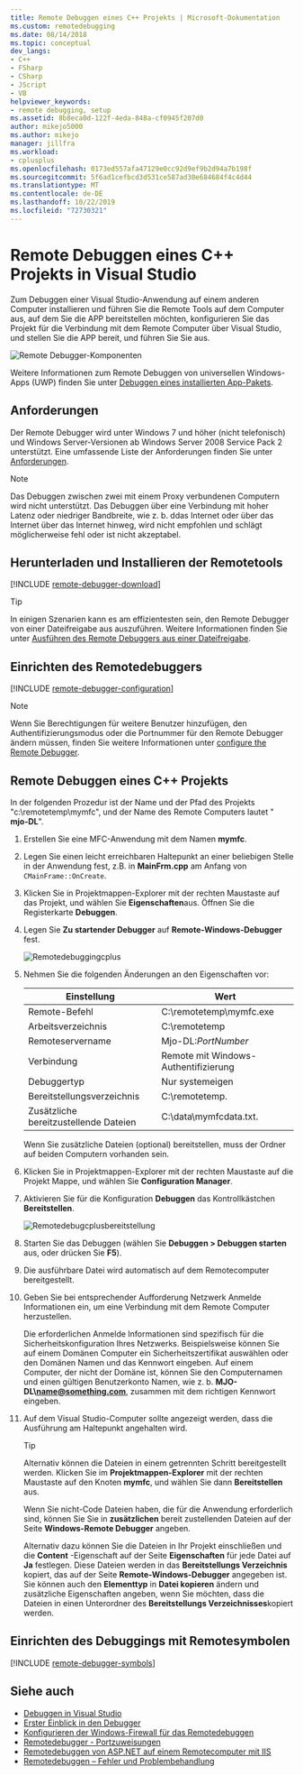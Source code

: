 ```yaml
---
title: Remote Debuggen eines C++ Projekts | Microsoft-Dokumentation
ms.custom: remotedebugging
ms.date: 08/14/2018
ms.topic: conceptual
dev_langs:
- C++
- FSharp
- CSharp
- JScript
- VB
helpviewer_keywords:
- remote debugging, setup
ms.assetid: 8b8eca0d-122f-4eda-848a-cf0945f207d0
author: mikejo5000
ms.author: mikejo
manager: jillfra
ms.workload:
- cplusplus
ms.openlocfilehash: 0173ed557afa47129e0cc92d9ef9b2d94a7b198f
ms.sourcegitcommit: 5f6ad1cefbcd3d531ce587ad30e684684f4c4d44
ms.translationtype: MT
ms.contentlocale: de-DE
ms.lasthandoff: 10/22/2019
ms.locfileid: "72730321"
---
```

# <a name="remote-debugging-a-c-project-in-visual-studio"></a>Remote Debuggen eines C++ Projekts in Visual Studio
Zum Debuggen einer Visual Studio-Anwendung auf einem anderen Computer installieren und führen Sie die Remote Tools auf dem Computer aus, auf dem Sie die APP bereitstellen möchten, konfigurieren Sie das Projekt für die Verbindung mit dem Remote Computer über Visual Studio, und stellen Sie die APP bereit, und führen Sie Sie aus.

![Remote Debugger-Komponenten](../debugger/media/remote-debugger-client-apps.png "Remote_debugger_components")

Weitere Informationen zum Remote Debuggen von universellen Windows-Apps (UWP) finden Sie unter [Debuggen eines installierten App-Pakets](debug-installed-app-package.md).

## <a name="requirements"></a>Anforderungen

Der Remote Debugger wird unter Windows 7 und höher (nicht telefonisch) und Windows Server-Versionen ab Windows Server 2008 Service Pack 2 unterstützt. Eine umfassende Liste der Anforderungen finden Sie unter [Anforderungen](../debugger/remote-debugging.md#requirements_msvsmon).

> [!NOTE]
> Das Debuggen zwischen zwei mit einem Proxy verbundenen Computern wird nicht unterstützt. Das Debuggen über eine Verbindung mit hoher Latenz oder niedriger Bandbreite, wie z. b. ddas Internet oder über das Internet über das Internet hinweg, wird nicht empfohlen und schlägt möglicherweise fehl oder ist nicht akzeptabel.

## <a name="download-and-install-the-remote-tools"></a>Herunterladen und Installieren der Remotetools

[!INCLUDE [remote-debugger-download](../debugger/includes/remote-debugger-download.md)]

> [!TIP]
> In einigen Szenarien kann es am effizientesten sein, den Remote Debugger von einer Dateifreigabe aus auszuführen. Weitere Informationen finden Sie unter [Ausführen des Remote Debuggers aus einer Dateifreigabe](../debugger/remote-debugging.md#fileshare_msvsmon).

## <a name="BKMK_setup"></a>Einrichten des Remotedebuggers

[!INCLUDE [remote-debugger-configuration](../debugger/includes/remote-debugger-configuration.md)]

> [!NOTE]
> Wenn Sie Berechtigungen für weitere Benutzer hinzufügen, den Authentifizierungsmodus oder die Portnummer für den Remote Debugger ändern müssen, finden Sie weitere Informationen unter [configure the Remote Debugger](../debugger/remote-debugging.md#configure_msvsmon).

## <a name="remote_cplusplus"></a>Remote Debuggen eines C++ Projekts
 In der folgenden Prozedur ist der Name und der Pfad des Projekts "c:\remotetemp\mymfc", und der Name des Remote Computers lautet " **mjo-DL**".

1. Erstellen Sie eine MFC-Anwendung mit dem Namen **mymfc**.

2. Legen Sie einen leicht erreichbaren Haltepunkt an einer beliebigen Stelle in der Anwendung fest, z.B. in **MainFrm.cpp** am Anfang von `CMainFrame::OnCreate`.

3. Klicken Sie in Projektmappen-Explorer mit der rechten Maustaste auf das Projekt, und wählen Sie **Eigenschaften**aus. Öffnen Sie die Registerkarte **Debuggen**.

4. Legen Sie **Zu startender Debugger** auf **Remote-Windows-Debugger** fest.

    ![Remotedebuggingcplus](../debugger/media/remotedebuggingcplus.png "RemoteDebuggingCPlus")

5. Nehmen Sie die folgenden Änderungen an den Eigenschaften vor:

   |Einstellung|Wert|
   |-|-|
   |Remote-Befehl|C:\remotetemp\mymfc.exe|
   |Arbeitsverzeichnis|C:\remotetemp|
   |Remoteservername|Mjo-DL:*PortNumber*|
   |Verbindung|Remote mit Windows-Authentifizierung|
   |Debuggertyp|Nur systemeigen|
   |Bereitstellungsverzeichnis|C:\remotetemp.|
   |Zusätzliche bereitzustellende Dateien|C:\data\mymfcdata.txt.|

    Wenn Sie zusätzliche Dateien (optional) bereitstellen, muss der Ordner auf beiden Computern vorhanden sein.

6. Klicken Sie in Projektmappen-Explorer mit der rechten Maustaste auf die Projekt Mappe, und wählen Sie **Configuration Manager**.

7. Aktivieren Sie für die Konfiguration **Debuggen** das Kontrollkästchen **Bereitstellen**.

    ![Remotedebugcplusbereitstellung](../debugger/media/remotedebugcplusdeploy.png "RemoteDebugCplusDeploy")

8. Starten Sie das Debuggen (wählen Sie **Debuggen > Debuggen starten** aus, oder drücken Sie **F5**).

9. Die ausführbare Datei wird automatisch auf dem Remotecomputer bereitgestellt.

10. Geben Sie bei entsprechender Aufforderung Netzwerk Anmelde Informationen ein, um eine Verbindung mit dem Remote Computer herzustellen.

     Die erforderlichen Anmelde Informationen sind spezifisch für die Sicherheitskonfiguration Ihres Netzwerks. Beispielsweise können Sie auf einem Domänen Computer ein Sicherheitszertifikat auswählen oder den Domänen Namen und das Kennwort eingeben. Auf einem Computer, der nicht der Domäne ist, können Sie den Computernamen und einen gültigen Benutzerkonto Namen, wie z. b. <strong>MJO-DL\name@something.com</strong>, zusammen mit dem richtigen Kennwort eingeben.

11. Auf dem Visual Studio-Computer sollte angezeigt werden, dass die Ausführung am Haltepunkt angehalten wird.

    > [!TIP]
    > Alternativ können die Dateien in einem getrennten Schritt bereitgestellt werden. Klicken Sie im **Projektmappen-Explorer** mit der rechten Maustaste auf den Knoten **mymfc**, und wählen Sie dann **Bereitstellen** aus.

    Wenn Sie nicht-Code Dateien haben, die für die Anwendung erforderlich sind, können Sie Sie in **zusätzlichen** bereit zustellenden Dateien auf der Seite **Windows-Remote Debugger** angeben.

    Alternativ dazu können Sie die Dateien in Ihr Projekt einschließen und die **Content** -Eigenschaft auf der Seite **Eigenschaften** für jede Datei auf **Ja** festlegen. Diese Dateien werden in das **Bereitstellungs Verzeichnis** kopiert, das auf der Seite **Remote-Windows-Debugger** angegeben ist. Sie können auch den **Elementtyp** in **Datei kopieren** ändern und zusätzliche Eigenschaften angeben, wenn Sie möchten, dass die Dateien in einen Unterordner des **Bereitstellungs Verzeichnisses**kopiert werden.

## <a name="set-up-debugging-with-remote-symbols"></a>Einrichten des Debuggings mit Remotesymbolen

[!INCLUDE [remote-debugger-symbols](../debugger/includes/remote-debugger-symbols.md)]

## <a name="see-also"></a>Siehe auch
- [Debuggen in Visual Studio](../debugger/index.yml)
- [Erster Einblick in den Debugger](../debugger/debugger-feature-tour.md)
- [Konfigurieren der Windows-Firewall für das Remotedebuggen](../debugger/configure-the-windows-firewall-for-remote-debugging.md)
- [Remotedebugger - Portzuweisungen](../debugger/remote-debugger-port-assignments.md)
- [Remotedebuggen von ASP.NET auf einem Remotecomputer mit IIS](../debugger/remote-debugging-aspnet-on-a-remote-iis-computer.md)
- [Remotedebuggen – Fehler und Problembehandlung](../debugger/remote-debugging-errors-and-troubleshooting.md)